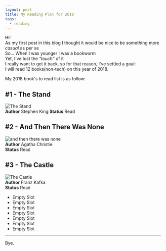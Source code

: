 ```yaml
---
layout: post
title: My Reading Plan for 2018
tags:
  - reading
---
```

Hi!   
As my first post in this blog I thought it would be nice to be something more _casual_ as per se      
So... When I was younger I was a bookworm    
Yet, I've lost the _"touch"_ of it   
I really want to get it back, so for that reason, I've settled a goal:   
I will read 12 books(non-tech) on this year of 2018.    

My 2018 book's to read list is as follow:

## #1 - The Stand
![The Stand](http://bit.ly/2E34raf)    
**Author** Stephen King
**Status** Read     

## #2 - And Then There Was None     
![and then there was none](http://bit.ly/2j1HV2I)     
**Author** Agatha Christie      
**Status** Read  

## #3 - The Castle     
![The Castle](http://bit.ly/2GOQRVC)     
**Author** Franz Kafka           
**Status** Read    

- Empty Slot
- Empty Slot
- Empty Slot
- Empty Slot
- Empty Slot
- Empty Slot
- Empty Slot    
---
Bye.
